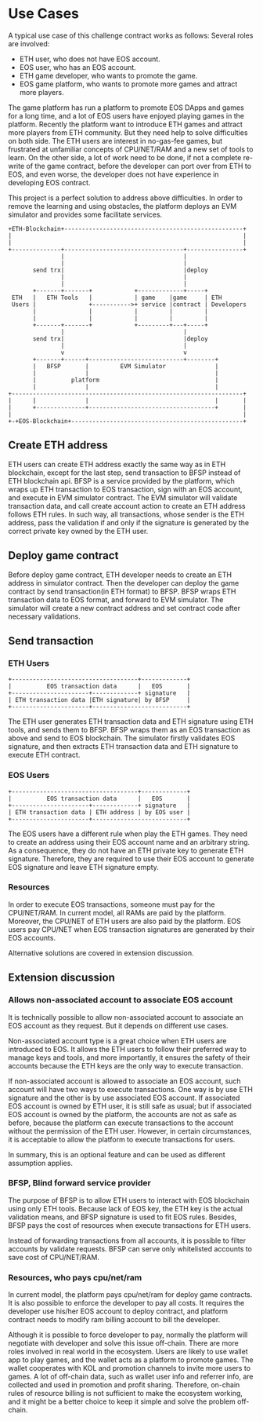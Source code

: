 # Use Cases
A typical use case of this challenge contract works as follows:
Several roles are involved:
- ETH user, who does not have EOS account.
- EOS user, who has an EOS account.
- ETH game developer, who wants to promote the game.
- EOS game platform, who wants to promote more games and attract more players.

The game platform has run a platform to promote EOS DApps and games for a long time, and a lot of EOS users have enjoyed playing games in the platform. Recently the platform want to introduce ETH games and attract more players from ETH community. But they need help to solve difficulties on both side. The ETH users are interest in no-gas-fee games, but frustrated at unfamiliar concepts of CPU/NET/RAM and a new set of tools to learn. On the other side, a lot of work need to be done, if not a complete re-write of the game contract, before the developer can port over from ETH to EOS, and even worse, the developer does not have experience in developing EOS contract.

This project is a perfect solution to address above difficulties. In order to remove the learning and using obstacles, the platform deploys an EVM simulator and provides some facilitate services.  

```
+ETH-Blockchain+---------------------------------------------------+
|                                                                  |
|                                                                  |
+--------------+----------------------------------+----------------+
               |                                  |
               |                                  |
       send trx|                                  |deploy
               |                                  |
               |                                  |
       +-------+-------+            +-------------+-----+
 ETH   |   ETH Tools   |            | game    |game     | ETH
 Users |               +----------->+ service |contract | Developers
       |               |            |         |         |
       |               |            |         |         |
       +-------+-------+            +---------+---+-----+
               |                                  |
       send trx|                                  |deploy
               |                                  |
               v                                  v
       +-------+------+---------------------------+--------+
       |   BFSP       |         EVM Simulator              |
       |              |                                    |
       |          platform                                 |
       |              |                                    |
+------------------------------------------------------------------+
|      |              |                                    |       |
|      +--------------+------------------------------------+       |
|                                                                  |
+-+EOS-Blockchain+-------------------------------------------------+
```

## Create ETH address
ETH users can create ETH address exactly the same way as in ETH blockchain, except for the last step, send transaction to BFSP instead of ETH blockchain api. BFSP is a service provided by the platform, which wraps up ETH transaction to EOS transaction, sign with an EOS account, and execute in EVM simulator contract. The EVM simulator will validate transaction data, and call create account action to create an ETH address follows ETH rules. In such way, all transactions, whose sender is the ETH address, pass the validation if and only if the signature is generated by the correct private key owned by the ETH user.

## Deploy game contract
Before deploy game contract, ETH developer needs to create an ETH address in simulator contract. Then the developer can deploy the game contract by send transaction(in ETH format) to BFSP. BFSP wraps ETH transaction data to EOS format, and forward to EVM simulator. The simulator will create a new contract address and set contract code after necessary validations.

## Send transaction
### ETH Users

```
+------------------------------------+-------------+
|          EOS transaction data      |   EOS       |
+----------------------+-------------+ signature   |
| ETH transaction data |ETH signature| by BFSP     |
+----------------------+---------------------------+
```
The ETH user generates ETH transaction data and ETH signature using ETH tools, and sends them to BFSP. BFSP wraps them as an EOS transaction as above and send to EOS blockchain. The simulator firstly validates EOS signature, and then extracts ETH transaction data and ETH signature to execute ETH contract.

### EOS Users

```
+------------------------------------+-------------+
|          EOS transaction data      |   EOS       |
+----------------------+-------------+ signature   |
| ETH transaction data | ETH address | by EOS user |
+----------------------+---------------------------+
```
The EOS users have a different rule when play the ETH games. They need to create an address using their EOS account name and an arbitrary string. As a consequence, they do not have an ETH private key to generate ETH signature. Therefore, they are required to use their EOS account to generate EOS signature and leave ETH signature empty.  

### Resources

In order to execute EOS transactions, someone must pay for the CPU/NET/RAM. In current model, all RAMs are paid by the platform. Moreover, the CPU/NET of ETH users are also paid by the platform. EOS users pay CPU/NET when EOS transaction signatures are generated by their EOS accounts.

Alternative solutions are covered in extension discussion.

## Extension discussion
### Allows non-associated account to associate EOS account
It is technically possible to allow non-associated account to associate an EOS account as they request. But it depends on different use cases.

Non-associated account type is a great choice when ETH users are introduced to EOS. It allows the ETH users to follow their preferred way to manage keys and tools, and more importantly, it ensures the safety of their accounts because the ETH keys are the only way to execute transaction.

If non-associated account is allowed to associate an EOS account, such account will have two ways to execute transactions. One way is by use ETH signature and the other is by use associated EOS account. If associated EOS account is owned by ETH user, it is still safe as usual; but if associated EOS account is owned by the platform, the accounts are not as safe as before, because the platform can execute transactions to the account without the permission of the ETH user. However, in certain circumstances, it is acceptable to allow the platform to execute transactions for users.

In summary, this is an optional feature and can be used as  different assumption applies.

### BFSP, Blind forward service provider
The purpose of BFSP is to allow ETH users to interact with EOS blockchain using only ETH tools. Because lack of EOS key, the ETH key is the actual validation means, and BFSP signature is used to fit EOS rules. Besides, BFSP pays the cost of resources when execute transactions for ETH users.

Instead of forwarding transactions from all accounts, it is possible to filter accounts by validate requests. BFSP can serve only whitelisted accounts to save cost of CPU/NET/RAM.

### Resources, who pays cpu/net/ram
In current model, the platform pays cpu/net/ram for deploy game contracts. It is also possible to enforce the developer to pay all costs. It requires the developer use his/her EOS account to deploy contract, and platform contract needs to modify ram billing account to bill the developer.

Although it is possible to force developer to pay, normally the platform will negotiate with developer and solve this issue off-chain. There are more roles involved in real world in the ecosystem. Users are likely to use wallet app to play games, and the wallet acts as a platform to promote games. The wallet cooperates with KOL and promotion channels to invite more users to games. A lot of off-chain data, such as wallet user info and referrer info, are collected and used in promotion and profit sharing. Therefore, on-chain rules of resource billing is not sufficient to make the ecosystem working, and it might be a better choice to keep it simple and solve the problem off-chain.


